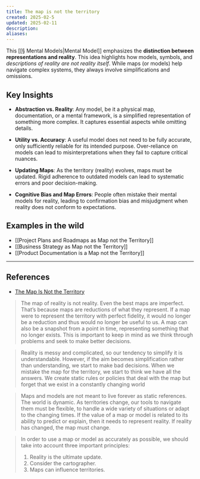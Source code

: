 ```yaml
---
title: The map is not the territory
created: 2025-02-5
updated: 2025-02-11
description: 
aliases: 
---
```

This [[§ Mental Models|Mental Model]] emphasizes the **distinction between representations and reality**. This idea highlights how models, symbols, and *descriptions of reality are not reality itself*. While maps (or models) help navigate complex systems, they always involve simplifications and omissions.

## Key Insights

- **Abstraction vs. Reality**: Any model, be it a physical map, documentation, or a mental framework, is a simplified representation of something more complex. It captures essential aspects while omitting details.

- **Utility vs. Accuracy**: A useful model does not need to be fully accurate, only sufficiently reliable for its intended purpose. Over-reliance on models can lead to misinterpretations when they fail to capture critical nuances.

- **Updating Maps**: As the territory (reality) evolves, maps must be updated. Rigid adherence to outdated models can lead to systematic errors and poor decision-making.

- **Cognitive Bias and Map Errors**: People often mistake their mental models for reality, leading to confirmation bias and misjudgment when reality does not conform to expectations.

## Examples in the wild

- [[Project Plans and Roadmaps as Map not the Territory]]
- [[Business Strategy as Map not the Territory]]
- [[Product Documentation is a Map not the Territory]]

---
## References

- [The Map Is Not the Territory](https://fs.blog/map-and-territory/)

>The map of reality is not reality. Even the best maps are imperfect. That’s because maps are reductions of what they represent. If a map were to represent the territory with perfect fidelity, it would no longer be a reduction and thus would no longer be useful to us. A map can also be a snapshot from a point in time, representing something that no longer exists. This is important to keep in mind as we think through problems and seek to make better decisions.

>Reality is messy and complicated, so our tendency to simplify it is understandable. However, if the aim becomes simplification rather than understanding, we start to make bad decisions. When we mistake the map for the territory, we start to think we have all the answers. We create static rules or policies that deal with the map but forget that we exist in a constantly changing world

>Maps and models are not meant to live forever as static references. The world is dynamic. As territories change, our tools to navigate them must be flexible, to handle a wide variety of situations or adapt to the changing times. If the value of a map or model is related to its ability to predict or explain, then it needs to represent reality. If reality has changed, the map must change.

> In order to use a map or model as accurately as possible, we should take into account three important principles:
> 1. Reality is the ultimate update.
> 2. Consider the cartographer.
> 3. Maps can influence territories.